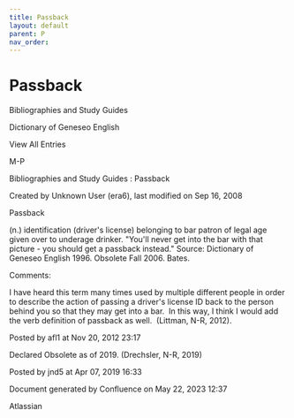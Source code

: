 ```yaml
---
title: Passback
layout: default
parent: P
nav_order:
---
```


# Passback

Bibliographies and Study Guides

Dictionary of Geneseo English

View All Entries

M-P

Bibliographies and Study Guides : Passback

Created by  Unknown User (era6), last modified on Sep 16, 2008

Passback

(n.) identification (driver's license) belonging to bar patron of legal age given over to underage drinker. &quot;You'll never get into the bar with that picture - you should get a passback instead.&quot; Source: Dictionary of Geneseo English 1996. Obsolete Fall 2006. Bates.

Comments:

I have heard this term many times used by multiple different people in order to describe the action of passing a driver's license ID back to the person behind you so that they may get into a bar.  In this way, I think I would add the verb definition of passback as well.  (Littman, N-R, 2012).

Posted by afl1 at Nov 20, 2012 23:17

Declared Obsolete as of 2019. (Drechsler, N-R, 2019)

Posted by jnd5 at Apr 07, 2019 16:33

Document generated by Confluence on May 22, 2023 12:37

Atlassian
